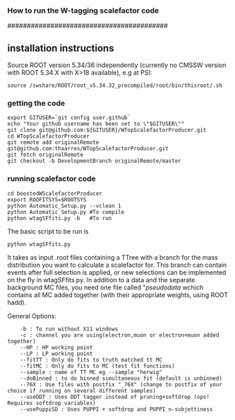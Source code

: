
### How to run the W-tagging scalefactor code ###
#########################################

## installation instructions
Source ROOT version 5.34/36 independently (currently no CMSSW version with ROOT 5.34.X with X>18 available), e.g at PSI:
```
source /swshare/ROOT/root_v5.34.32_precompiled/root/bin/thisroot/.sh
```
### getting the code

```
export GITUSER=`git config user.github`
echo "Your github username has been set to \"$GITUSER\""
git clone git@github.com:${GITUSER}/WTopScalefactorProducer.git
cd WTopScalefactorProducer
git remote add originalRemote git@github.com:thaarres/WTopScalefactorProducer.git
git fetch originalRemote
git checkout -b DevelopmentBranch originalRemote/master
```

### running scalefactor code

```
cd boostedWScalefactorProducer
export ROOFITSYS=$ROOTSYS
python Automatic_Setup.py --vclean 1
python Automatic_Setup.py #To compile
python wtagSFfits.py -b   #To run
```

The basic script to be run is 

```
python wtagSFfits.py
```
It takes as input .root files containing a TTree with a branch for the mass distribution you want to calculate a scalefactor for. This branch can contain events after full selection is applied, or new selections can be implemented on the fly in wtagSFfits.py. In addition to a data and the separate background MC files, you need one file called "*pseudodata* wchich contains all MC added together (with their appropriate weights, using ROOT hadd).

   
   General Options:
```
    -b : To run without X11 windows
    -c : channel you are using(electron,muon or electron+muon added together)
    --HP : HP working point
    --LP : LP working point
    --fitTT : Only do fits to truth matched tt MC
    --fitMC : Only do fits to MC (test fit functions)
    --sample : name of TT MC eg --sample "herwig"
    --doBinned : to do binned simultaneous fit (default is unbinned)
    --76X : Use files with postfix "_76X" (change to postfix of your choice if running on several different samples)
    --useDDT : Uses DDT tagger instead of pruning+softdrop (ops! Requires softdrop variables)
    --usePuppiSD : Uses PUPPI + softdrop and PUPPI n-subjettiness
```
